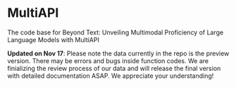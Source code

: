 # MultiAPI
The code base for Beyond Text: Unveiling Multimodal Proficiency of Large Language Models with MultiAPI

**Updated on Nov 17**: Please note the data currently in the repo is the preview version. There may be errors and bugs inside function codes. We are finializing the review process of our data and will release the final version with detailed documentation ASAP. We appreciate your understanding!
